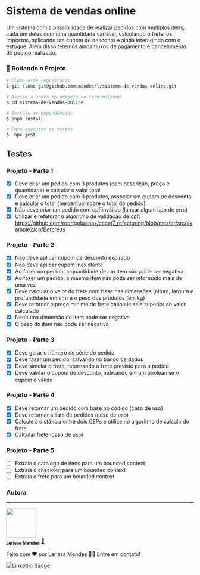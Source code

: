 # Sistema de vendas online

Um sistema com a possibilidade de realizar pedidos com múltiplos itens, cada um deles com uma quantidade variável, calculando o frete, os impostos, aplicando um cupom de desconto e ainda interagindo com o estoque. Além disso teremos ainda fluxos de pagamento e cancelamento do pedido realizado.


### 🎲 Rodando o Projeto 
```bash
# Clone este repositório
$ git clone git@github.com:mendesrl/sistema-de-vendas-online.git

# Acesse a pasta do projeto no terminal/cmd
$ cd sistema-de-vendas-online

# Instale as dependências
$ pnpm install

# Para executar os testes
$  npx jest
```

## Testes
### Projeto - Parte 1
- [x] Deve criar um pedido com 3 produtos (com descrição, preço e quantidade) e calcular o valor total
- [x] Deve criar um pedido com 3 produtos, associar um cupom de desconto e calcular o total (percentual sobre o total do pedido)
- [x] Não deve criar um pedido com cpf inválido (lançar algum tipo de erro)
- [x] Utilizar e refatorar o algoritmo de validação de cpf: https://github.com/rodrigobranas/cccat7_refactoring/blob/master/src/example2/cpfBefore.ts
### Projeto - Parte 2
- [x] Não deve aplicar cupom de desconto expirado
- [x] Não deve aplicar cupom inexistente
- [x] Ao fazer um pedido, a quantidade de um item não pode ser negativa
- [x] Ao fazer um pedido, o mesmo item não pode ser informado mais de uma vez
- [x] Deve calcular o valor do frete com base nas dimensões (altura, largura e profundidade em cm) e o peso dos produtos (em kg)
- [x] Deve retornar o preço mínimo de frete caso ele seja superior ao valor calculado
- [x] Nenhuma dimensão do item pode ser negativa
- [x] O peso do item não pode ser negativo
### Projeto - Parte 3
- [x] Deve gerar o número de série do pedido
- [x] Deve fazer um pedido, salvando no banco de dados
- [x] Deve simular o frete, retornando o frete previsto para o pedido
- [x] Deve validar o cupom de desconto, indicando em um boolean se o cupom é válido
### Projeto - Parte 4
- [x] Deve retornar um pedido com base no código (caso de uso)
- [x] Deve retornar a lista de pedidos (caso de uso)
- [x] Calcule a distância entre dois CEPs e utilize no algoritmo de cálculo do frete
- [x] Calcular frete (caso de uso)
### Projeto - Parte 5
- [ ] Extraia o catalogo de itens para um bounded context
- [ ] Extraia o checkout para um bounded context
- [ ] Extraia o frete para um bounded context
### Autora
---

<a href="https://larissamendes.hashnode.dev/">
 <img src="https://github.com/mendesrl.png" width="80px;" alt=""/>
 <br />
 <sub><b>Larissa Mendes</b></sub></a> <a href="https://larissamendes.hashnode.dev/">🚀</a>


Feito com ❤️ por Larissa Mendes 👋🏽 Entre em contato!

[![Linkedin Badge](https://img.shields.io/badge/-Larissa-blue?style=flat-square&logo=Linkedin&logoColor=white&link=https://www.linkedin.com/in/larissamendesribeiro/)](https://www.linkedin.com/in/larissamendesribeiro/) 

